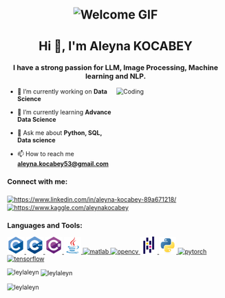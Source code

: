 <h1 align="center">
  <img src="https://media2.giphy.com/media/v1.Y2lkPTc5MGI3NjExcWYzbGMxMjN6dXNhOW5zZjFsbDI3N3BkN2ludml4MW9oOGNsMGh2eiZlcD12MV9pbnRlcm5hbF9naWZfYnlfaWQmY3Q9Zw/Lny6Rw04nsOOc/giphy.webp" alt="Welcome GIF" height=300  width="800">
</h1>

<h1 align="center">Hi 👋, I'm Aleyna KOCABEY</h1>
<h3 align="center">I have a strong passion for LLM, Image Processing, Machine learning and NLP.</h3>

<img align="right" alt="Coding" height=250 width="250" src="https://media2.giphy.com/media/v1.Y2lkPTc5MGI3NjExOWplejQ2dXVkOXRpbnB5anZmamV6Z2k4MzJvd3d3ZGlyc3ZmNDIyaSZlcD12MV9pbnRlcm5hbF9naWZfYnlfaWQmY3Q9Zw/pVmh7HR0cA2xOlet1z/giphy.webp">


- 🔭 I’m currently working on **Data Science**

- 🌱 I’m currently learning **Advance Data Science**

- 💬 Ask me about **Python, SQL, Data science**

- 📫 How to reach me **aleyna.kocabey53@gmail.com**


<h3 align="left">Connect with me:</h3>
<p align="left">
<a href="https://linkedin.com/in/https://www.linkedin.com/in/aleyna-kocabey-89a671218/" target="blank"><img align="center" src="https://raw.githubusercontent.com/rahuldkjain/github-profile-readme-generator/master/src/images/icons/Social/linked-in-alt.svg" alt="https://www.linkedin.com/in/aleyna-kocabey-89a671218/" height="30" width="40" /></a>
<a href="https://www.kaggle.com/aleynakocabey" target="blank"><img align="center" src="https://raw.githubusercontent.com/rahuldkjain/github-profile-readme-generator/master/src/images/icons/Social/kaggle.svg" alt="https://www.kaggle.com/aleynakocabey" height="30" width="40" /></a>
</p>

<h3 align="left">Languages and Tools:</h3>
<p align="left"> <a href="https://www.cprogramming.com/" target="_blank" rel="noreferrer"> <img src="https://raw.githubusercontent.com/devicons/devicon/master/icons/c/c-original.svg" alt="c" width="40" height="40"/> </a> <a href="https://www.w3schools.com/cpp/" target="_blank" rel="noreferrer"> <img src="https://raw.githubusercontent.com/devicons/devicon/master/icons/cplusplus/cplusplus-original.svg" alt="cplusplus" width="40" height="40"/> </a> <a href="https://www.w3schools.com/cs/" target="_blank" rel="noreferrer"> <img src="https://raw.githubusercontent.com/devicons/devicon/master/icons/csharp/csharp-original.svg" alt="csharp" width="40" height="40"/> </a> <a href="https://www.java.com" target="_blank" rel="noreferrer"> <img src="https://raw.githubusercontent.com/devicons/devicon/master/icons/java/java-original.svg" alt="java" width="40" height="40"/> </a> <a href="https://www.mathworks.com/" target="_blank" rel="noreferrer"> <img src="https://upload.wikimedia.org/wikipedia/commons/2/21/Matlab_Logo.png" alt="matlab" width="40" height="40"/> </a> <a href="https://opencv.org/" target="_blank" rel="noreferrer"> <img src="https://www.vectorlogo.zone/logos/opencv/opencv-icon.svg" alt="opencv" width="40" height="40"/> </a> <a href="https://pandas.pydata.org/" target="_blank" rel="noreferrer"> <img src="https://raw.githubusercontent.com/devicons/devicon/2ae2a900d2f041da66e950e4d48052658d850630/icons/pandas/pandas-original.svg" alt="pandas" width="40" height="40"/> </a> <a href="https://www.python.org" target="_blank" rel="noreferrer"> <img src="https://raw.githubusercontent.com/devicons/devicon/master/icons/python/python-original.svg" alt="python" width="40" height="40"/> </a> <a href="https://pytorch.org/" target="_blank" rel="noreferrer"> <img src="https://www.vectorlogo.zone/logos/pytorch/pytorch-icon.svg" alt="pytorch" width="40" height="40"/> </a> <a href="https://www.tensorflow.org" target="_blank" rel="noreferrer"> <img src="https://www.vectorlogo.zone/logos/tensorflow/tensorflow-icon.svg" alt="tensorflow" width="40" height="40"/> </a> </p>

<p><img align="left" src="https://github-readme-stats.vercel.app/api/top-langs?username=leylaleyn&show_icons=true&locale=en&layout=compact" alt="leylaleyn" /></p>

<p>&nbsp;<img align="center" src="https://github-readme-stats.vercel.app/api?username=leylaleyn&show_icons=true&locale=en" alt="leylaleyn" /></p>

<p><img align="center" src="https://github-readme-streak-stats.herokuapp.com/?user=leylaleyn&" alt="leylaleyn" /></p>
